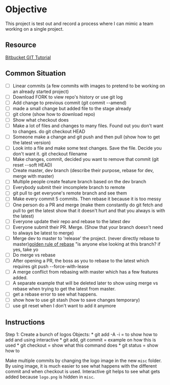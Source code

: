 # Objective
This project is test out and record a process where I can mimic a team working on a single project. 


## Resource

[Bitbucket GIT Tutorial](200~https://www.atlassian.com/git/tutorials/setting-up-a-repository)

## Common Situation 

- [ ] Linear commits (a few commits with images to pretend to be working on an already started project)
- [ ] Download FORK to view repo's history or use git log
- [ ] Add change to previous commit (git commit --amend)
- [ ] made a small change but added file to the stage already
- [ ] git clone (show how to download repo)
- [ ] Show what checkout does 
- [ ] Make a lot of files and changes to many files. Found out you don't want to changes. do git checkout HEAD
- [ ] Someone make a change and git push and then pull (show how to get the latest version)
- [ ] Look into a file and make some test changes. Save the file. Decide you don't want it. git checkout filename
- [ ] Make changes, commit, decided you want to remove that commit (git reset --soft HEAD)
- [ ] Create master, dev branch (describe their purpose, rebase for dev, merge with master)
- [ ] Multiple people create feature branch based on the dev branch
- [ ] Everybody submit their imcomplete branch to remote
- [ ] git pull to get everyone's remote branch and see them
- [ ] Make every commit 5 commits. Then rebase it because it is too messy
- [ ] One person do a PR and merge (make them constantly do git fetch and pull to get the latest show that it doesn't hurt and that you always is with the latest)
- [ ] Everyone update their repo and rebase to the latest dev
- [ ] Everyone submit their PR. Merge. (Show that your branch doesn't need to always be latest to merge)
- [ ] Merge dev to master to 'release' the project. (never directly rebase to master)[golden rule of rebase](https://www.atlassian.com/git/tutorials/merging-vs-rebasing#the-golden-rule-of-rebasing) "is anyone else looking at this branch? if yes, take yo
- [ ] Do merge vs rebase
- [ ] After opening a PR, the boss as you to rebase to the latest which requires git push --force-with-lease
- [ ] A merge conflict from rebasing with master which has a few features added. 
- [ ] A separate example that will be deleted later to show using merge vs rebase when trying to get the latest from master. 
- [ ] get a rebase error to see what happens.
- [ ] show how to use git stash (how to save changes temporary)
- [ ] use git reset <file> when I don't want to add it anymore

## Instructions 

Step 1: Create a bunch of logos 
Objects: 
	* git add -A -i = to show how to add and using interactive
	* git add, git commit = example on how this is used 
	* git checkout = show what this command does 
	* git status = show how to 

Make multiple commits by changing the logo image in the new `misc` folder. By using image, it is much easier to see what happens with the different commit and when checkout is used. Interactive git helps to see what gets added because `logo.png` is hidden in `misc`. 





